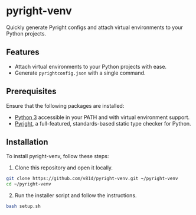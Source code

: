 # pyright-venv

Quickly generate Pyright configs and attach virtual environments to your Python projects.

## Features

- Attach virtual environments to your Python projects with ease.
- Generate `pyrightconfig.json` with a single command.

## Prerequisites

Ensure that the following packages are installed:
- [Python 3](https://www.python.org) accessible in your PATH and with virtual environment support.
- [Pyright](https://github.com/microsoft/pyright), a full-featured, standards-based static type checker for Python.

## Installation

To install pyright-venv, follow these steps:

1. Clone this repository and open it locally.

```bash
git clone https://github.com/v81d/pyright-venv.git ~/pyright-venv
cd ~/pyright-venv
```

2. Run the installer script and follow the instructions.

```bash
bash setup.sh
```
